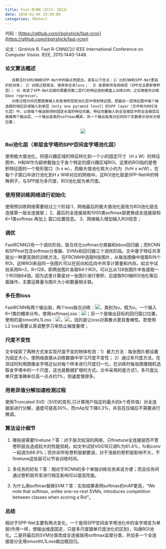 ```yaml
---
title: Fast-RCNN（ICCV，2015）
date: 2016-01-04 19:50:00
categories: fDetect
---
```


<script type="text/javascript" src="http://cdn.mathjax.org/mathjax/latest/MathJax.js?config=default"></script>

代码：[https://github.com/rbgirshick/fast-rcnn](https://github.com/rbgirshick/fast-rcnn)

论文：Girshick R. Fast R-CNN[C]// IEEE International Conference on Computer Vision. IEEE, 2015:1440-1448.

### 论文算法概述

       该算法针对RCNN和SPP-Net中的缺点而提出，具有以下优点：1）比RCNN和SPP-Net更高的检测率； 2）训练过程简洁，使用多任务loss；  3）能更新所有网络层（SPP无法更新卷积层）； 4）改进了SPP-Net后面的需要将第二层FC的特征放到硬盘上训练SVM，之后再额外训练bbox regressor。
       训练过程为将完整图像输入到各卷积层和池化层中得到特征图，把最后一层特征图中每个候选框的相应区域输入到单层（only one pyramid level）的SPP layer（文中称为ROI池化层）中，以使每个候选框得到固定长度的特征向量。特征向量输入到全连接层中而全连接层后面接两个输出层，一个输出各类的softmax概率，另一个输出各类对应的四个实数表示目标方框位置；


<center><img src="{{ site.baseurl }}/images/pdDetect/frcnn1.png"></center>

### Roi池化层（单层金字塔的SPP空间金字塔池化层）

   使用极大值池化，将感兴趣区域的特征转化到一个小的固定尺寸（H x W）的特征图中，H和W作为超参数独立于各个特定的感兴趣区域ROI。这里的ROI指的是卷积特征图的一个矩形窗口（h x w），而极大值池化核大小约为（h/H x w/W），在每个子窗口中进行池化到H x W中对应的网格中。这ROI池化层是SPP-Net中的特殊例子，与SPP层为多尺度，ROI池化层为单尺度。

### 使用预训练网络进行初始化

   使用预训练网络需要经过三个阶段:1、网络最后的极大值池化层改为ROI池化层去连接第一层全连接层； 2、最后的全连接层和1000类softmax层更换成全连接层和K+1类softmax 再加上 窗口位置信息。 3、网络输入增加输入ROI信息；

### 调优

   FastRCNN只有一个调优阶段，联合优化softmax分类器和bbox回归器；而RCNN和SPPnet包含softmax分类器、SVMs和回归器三个调优阶段。文中基于特征共享提出一种更高效的训练方法，在FRCNN中选取N张图片，从每张图像中提取R/N个ROI，这样ROI来自同一张图片可以在前向和后向中共享计算量和内存。如文中试验采用N=2，R=128，即两张图片各取64个ROI，可以比从128张图片中各提取一个ROI快64倍。因为这里计算是对一张图片进行卷积，后提取ROI做ROI池化等后面操作，主要运算量与图片大小和数量相关联。


### 多任务loss

   FastRCNN有两个输出层，两个loss联合训练：<img src="http://latex.codecogs.com/gif.latex? L\left( {p,u,t^u ,v} \right) = L_{cls} (p,u) + \lambda [u \ge 1]L_{loc} (t^u ,v)"/>，类别为u，框为v。一个输入K+1类的概率分布，使用softmaxLoss：<img src="http://latex.codecogs.com/gif.latex? L_{loc}  =  - \log p_u"/>；另一个是输出目标的回归窗口位置，使用的是smoothL1Loss：<img src="http://latex.codecogs.com/gif.latex? L_{loc} (t^u ,u) = \sum\limits_{i \in \{ x,y,w,h\} } {smooth_{L1} (t_i^u ,v_i )} "/>，<img src="{{ site.baseurl }}/images/pdDetect/frcnn2.png">，目的是让loss对离散点更具鲁棒性。若使用L2 loss需要认真调整学习率防止梯度暴增；

### 尺度不变性

   文中探索了两种方式来实现尺度不变的物体检测：1）暴力方法：每张图片都设置为固定大小，使网络直接从训练数据中学习尺度不变性； 2）通过多尺度方法，在测试时利用图像金字塔近似对每个样本进行尺度归一化，在训练时每张图像随机选取金字塔中的一个尺度，这也是数据扩增的方式。文中采用的是方式1，多尺度比单尺度准确率仅高一点点约1%，但速度慢很多。

### 用奇异值分解加速检测过程

   使用Truncated SVD（SVD的变形,只计算用户指定的最大的k个奇异值）对全连接层进行分解，速度可提高30%，而mAp仅下降0.3%，并且在压缩后不需要进行微调。

### 算法设计细节

1. 哪些层需要finetune？答：对于层次较深的网络，只finetune全连接层而不管卷积层会造成较大的性能损耗，如文中试验VGG16只调fc为61.4%，fc和conv一起调为66.9%；但并非所有卷积层都要调，对于浅层的卷积层影响不大，不finetune这些层可以节省训练时间。

2. 多任务的好处？答：相对于RCNN的多个单独训练任务来说方便；而且任务间通过卷积层共享进行相互影响可以提高性能。

3. 为什么用softmax替换SVM？答：实验结果表明softmax的mAP更高，“We note that softmax, unlike one-vs-rest SVMs, introduces competition between classes when scoring a RoI”。

### 总结

   相对于SPP-Net主要有两点变化，一个是将SPP空间金字塔池化中的金字塔变为单层(作用一样，使输出维度固定，只是多尺度跟单尺度池化的区别)，叫做ROI池化。二是将最后的SVM分类改成全连接层用softmax监督分类，并加多一个全连接层分支用smoothL1Loss做边框回归。